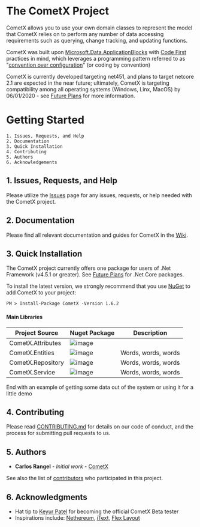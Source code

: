 # The CometX Project

CometX allows you to use your own domain classes to represent the model that CometX relies on to perform any number of data accessing requirements such as querying, change tracking, and updating functions. 

CometX was built upon [Microsoft.Data.ApplicationBlocks](https://www.nuget.org/packages/Microsoft.ApplicationBlocks.Data/) with [Code First](https://www.entityframeworktutorial.net/code-first/what-is-code-first.aspx) practices in mind, which leverages a programming pattern referred to as "[convention over configuration](https://markheath.net/post/convention-over-configuration)" (or coding by convention)

CometX is currently developed targeting net451, and plans to target netcore 2.1 are expected in the near future; ultimately, CometX is targeting compatibility among all operating systems (Windows, Linx, MacOS) by 06/01/2020 - see [Future Plans]() for more information.  

# Getting Started 
```
1. Issues, Requests, and Help
2. Documentation 
3. Quick Installation 
4. Contributing 
5. Authors
6. Acknowledgements 
```

## 1. Issues, Requests, and Help 
Please utilize the [Issues](https://github.com/CarlosRangel17/CometX/issues) page for any issues, requests, or help needed with the CometX project.

## 2. Documentation 
Please find all relevant documentation and guides for CometX in the [Wiki](https://github.com/CarlosRangel17/CometX/wiki). 

## 3. Quick Installation

The CometX project currently offers one package for users of .Net Framework (v4.5.1 or greater). See [Future Plans](https://github.com/CarlosRangel17/CometX/wiki/Future-Plans) for .Net Core packages. 

To install the latest version, we strongly recommend that you use [NuGet](https://www.nuget.org/packages/CometX/) to add CometX to your project:

``` 
PM > Install-Package CometX -Version 1.6.2 
```

#### Main Libraries 
| Project Source | Nuget Package | Description | 
| --- | --- | --- |
| CometX.Attributes | ![image](https://user-images.githubusercontent.com/11052295/71768303-9ec9e080-2eda-11ea-81f2-4b7eecb43294.png) |  |
| CometX.Entities | ![image](https://user-images.githubusercontent.com/11052295/71768303-9ec9e080-2eda-11ea-81f2-4b7eecb43294.png) | Words, words, words |
| CometX.Repository | ![image](https://user-images.githubusercontent.com/11052295/71768303-9ec9e080-2eda-11ea-81f2-4b7eecb43294.png) | Words, words, words |
| CometX.Service | ![image](https://user-images.githubusercontent.com/11052295/71768303-9ec9e080-2eda-11ea-81f2-4b7eecb43294.png) | Words, words, words |

End with an example of getting some data out of the system or using it for a little demo

## 4. Contributing

Please read [CONTRIBUTING.md](https://gist.github.com/PurpleBooth/b24679402957c63ec426) for details on our code of conduct, and the process for submitting pull requests to us.

## 5. Authors

* **Carlos Rangel** - *Initial work* - [CometX](https://github.com/CarlosRangel7/CometX)

See also the list of [contributors](https://github.com/CarlosRangel7/CometX/contributors) who participated in this project.

## 6. Acknowledgments

* Hat tip to [Keyur Patel](https://github.com/simkeyur) for becoming the official CometX Beta tester
* Inspirations include: [Nethereum](https://github.com/Nethereum/Nethereum), [iText](https://github.com/itext/itextsharp), [Flex Layout](https://github.com/angular/flex-layout)
